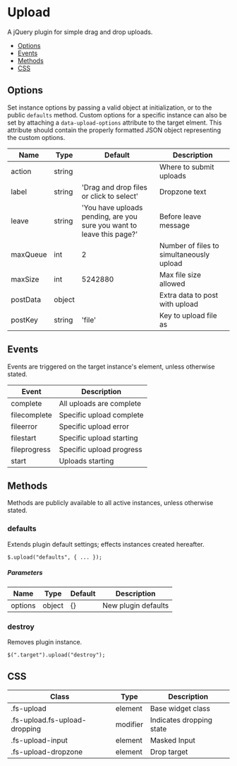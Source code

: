 # Upload

A jQuery plugin for simple drag and drop uploads.

* [Options](#options)
* [Events](#events)
* [Methods](#methods)
* [CSS](#css)

## Options

Set instance options by passing a valid object at initialization, or to the public `defaults` method. Custom options for a specific instance can also be set by attaching a `data-upload-options` attribute to the target elment. This attribute should contain the properly formatted JSON object representing the custom options.

| Name | Type | Default | Description |
| --- | --- | --- | --- |
| action | string |  | Where to submit uploads |
| label | string | 'Drag and drop files or click to select' | Dropzone text |
| leave | string | 'You have uploads pending, are you sure you want to leave this page?' | Before leave message |
| maxQueue | int | 2 | Number of files to simultaneously upload |
| maxSize | int | 5242880 | Max file size allowed |
| postData | object |  | Extra data to post with upload |
| postKey | string | 'file' | Key to upload file as |

## Events

Events are triggered on the target instance's element, unless otherwise stated.

| Event | Description |
| --- | --- |
| complete | All uploads are complete |
| filecomplete | Specific upload complete |
| fileerror | Specific upload error |
| filestart | Specific upload starting |
| fileprogress | Specific upload progress |
| start | Uploads starting |

## Methods

Methods are publicly available to all active instances, unless otherwise stated.

### defaults

Extends plugin default settings; effects instances created hereafter.

```
$.upload("defaults", { ... });
```

##### Parameters

| Name | Type | Default | Description |
| --- | --- | --- | --- |
| options | object | {} | New plugin defaults |

### destroy

Removes plugin instance.

```
$(".target").upload("destroy");
```

## CSS

| Class | Type | Description |
| --- | --- | --- |
| .fs-upload | element | Base widget class |
| .fs-upload.fs-upload-dropping | modifier | Indicates dropping state |
| .fs-upload-input | element | Masked Input |
| .fs-upload-dropzone | element | Drop target |

